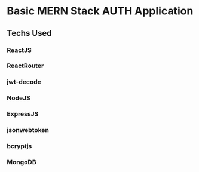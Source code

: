 # Basic MERN Stack AUTH Application

## Techs Used


### ReactJS
### ReactRouter
### jwt-decode
### NodeJS
### ExpressJS
### jsonwebtoken
### bcryptjs
### MongoDB
